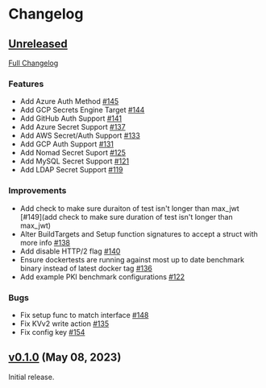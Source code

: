# Changelog

## [Unreleased](https://github.com/hashicorp/vault-benchmark/tree/HEAD)

[Full Changelog](https://github.com/hashicorp/vault-benchmark/compare/v0.1.0...HEAD)

### Features

- Add Azure Auth Method [\#145](https://github.com/hashicorp/vault-benchmark/pull/145)
- Add GCP Secrets Engine Target [\#144](https://github.com/hashicorp/vault-benchmark/pull/144)
- Add GitHub Auth Support [\#141](https://github.com/hashicorp/vault-benchmark/pull/141)
- Add Azure Secret Support [\#137](https://github.com/hashicorp/vault-benchmark/pull/137)
- Add AWS Secret/Auth Support [\#133](https://github.com/hashicorp/vault-benchmark/pull/133)
- Add GCP Auth Support [\#131](https://github.com/hashicorp/vault-benchmark/pull/131)
- Add Nomad Secret Suport [\#125](https://github.com/hashicorp/vault-benchmark/pull/125)
- Add MySQL Secret Support [\#121](https://github.com/hashicorp/vault-benchmark/pull/121)
- Add LDAP Secret Support [\#119](https://github.com/hashicorp/vault-benchmark/pull/119)

### Improvements

- Add check to make sure duraiton of test isn't longer than max_jwt [\#149](add check to make sure duration of test isn't longer than max_jwt)
- Alter BuildTargets and Setup function signatures to accept a struct with more info [\#138](https://github.com/hashicorp/vault-benchmark/pull/138)
- Add disable HTTP/2 flag [\#140](https://github.com/hashicorp/vault-benchmark/pull/140)
- Ensure dockertests are running against most up to date benchmark binary instead of latest docker tag [\#136](https://github.com/hashicorp/vault-benchmark/pull/136)
- Add example PKI benchmark configurations [\#122](https://github.com/hashicorp/vault-benchmark/pull/122)

### Bugs

- Fix setup func to match interface [\#148](https://github.com/hashicorp/vault-benchmark/pull/148)
- Fix KVv2 write action [\#135](https://github.com/hashicorp/vault-benchmark/pull/135)
- Fix config key [\#154](https://github.com/hashicorp/vault-benchmark/pull/154)

## [v0.1.0](https://github.com/hashicorp/vault-benchmark/tree/v0.1.0) (May 08, 2023)

Initial release.
